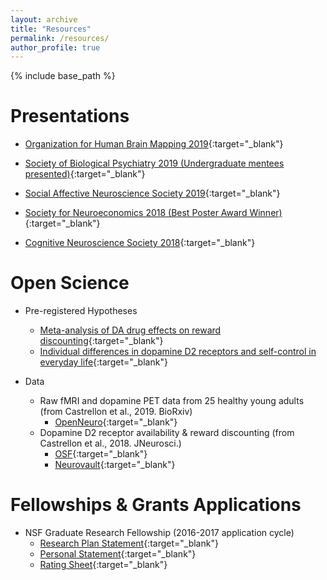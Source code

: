 ```yaml
---
layout: archive
title: "Resources"
permalink: /resources/
author_profile: true
---
```


{% include base_path %}

Presentations
======
* [Organization for Human Brain Mapping 2019](https://jcastrel.github.io/files/ohbm_2019.pdf){:target="_blank"}

* [Society of Biological Psychiatry 2019 (Undergraduate mentees presented)](https://jcastrel.github.io/files/sobp_2019.pdf){:target="_blank"}

* [Social Affective Neuroscience Society 2019](https://jcastrel.github.io/files/sans_2019.pdf){:target="_blank"}

* [Society for Neuroeconomics 2018 (Best Poster Award Winner)](https://jcastrel.github.io/files/sne_2018.pdf){:target="_blank"}

* [Cognitive Neuroscience Society 2018](https://jcastrel.github.io/files/cns_2018.pdf){:target="_blank"}

Open Science
======
* Pre-registered Hypotheses
	* [Meta-analysis of DA drug effects on reward discounting](https://osf.io/r8cjw/register/565fb3678c5e4a66b5582f67?view_only=fe7c991b575a43ee88bc9cdc4b93099f){:target="_blank"}
	* [Individual differences in dopamine D2 receptors and self-control in everyday life](https://osf.io/vnq8h/register/565fb3678c5e4a66b5582f67?view_only=3955c0cf9baf4647a0abc33b9719fb11){:target="_blank"}

* Data
	* Raw fMRI and dopamine PET data from 25 healthy young adults (from Castrellon et al., 2019. BioRxiv)
		* [OpenNeuro](https://openneuro.org/datasets/ds002041){:target="_blank"}
	* Dopamine D2 receptor availability & reward discounting (from Castrellon et al., 2018. JNeurosci.)
		* [OSF](https://osf.io/htq56/){:target="_blank"}
		* [Neurovault](https://neurovault.org/collections/3868/){:target="_blank"}
	
Fellowships & Grants Applications
======
* NSF Graduate Research Fellowship (2016-2017 application cycle)
	* [Research Plan Statement](https://jcastrel.github.io/files/nsf_grfp_research_plan_statement.pdf){:target="_blank"}
	* [Personal Statement](https://jcastrel.github.io/files/nsf_grfp_personal_statement.pdf){:target="_blank"}
	* [Rating Sheet](https://jcastrel.github.io/files/nsf_grfp_ratings.pdf){:target="_blank"}